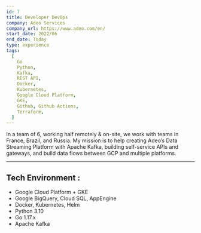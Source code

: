 ```yaml
---
id: 7
title: Developer DevOps
company: Adeo Services
company_url: https://www.adeo.com/en/
start_date: 2022/06
end_date: Today
type: experience
tags:
  [
    Go
    Python,
    Kafka,
    REST API,
    Docker,
    Kubernetes,
    Google Cloud Platform,
    GKE,
    Github, Github Actions,
    Terraform,
  ]
---
```


In a team of 6, working half remotely & on-site, we work with teams in France, Brazil, and Russia. My mission is to help creating Adeo’s Data Streaming Platform with Apache Kafka, building self-service APIs and gateways, and build data flows between GCP and multiple platforms.

---
## Tech Environment :

- Google Cloud Platform + GKE
- Google BigQuery, Cloud SQL, AppEngine
- Docker, Kubernetes, Helm
- Python 3.10
- Go 1.17.x
- Apache Kafka